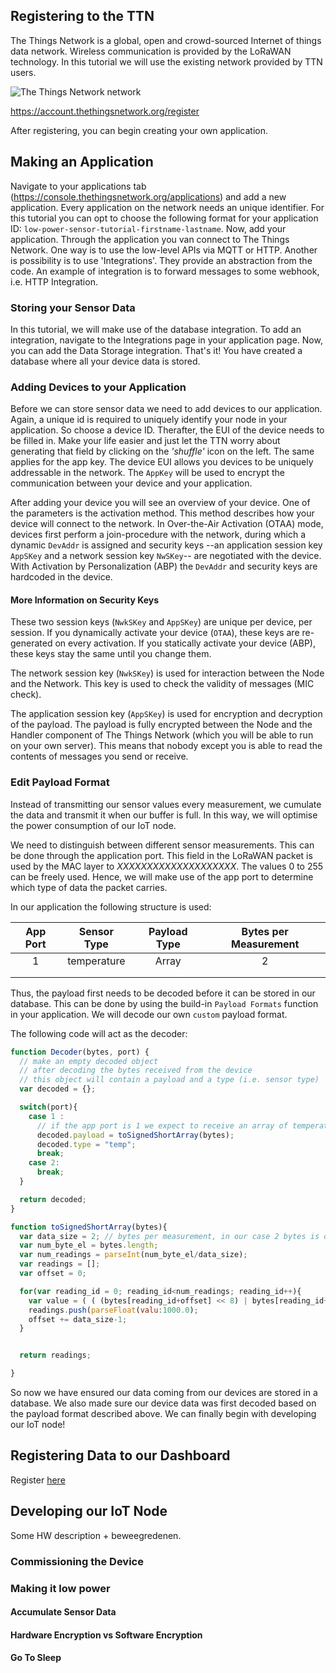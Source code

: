
## Registering to the TTN
The Things Network is a global, open and crowd-sourced Internet of things data network. Wireless communication is provided by the LoRaWAN technology. In this tutorial we will use the existing network provided by TTN users.

![The Things Network network](https://www.thethingsnetwork.org/wiki/uploads/TTN-Overview.jpg)

https://account.thethingsnetwork.org/register

After registering, you can begin creating your own application.

## Making an Application
Navigate to your applications tab (https://console.thethingsnetwork.org/applications) and add a new application. Every application on the network needs an unique identifier. For this tutorial you can opt to choose the following format for your application ID: `low-power-sensor-tutorial-firstname-lastname`. Now, add your application. Through the application you van connect to The Things Network. One way is to use the low-level APIs via MQTT or HTTP. Another is possibility is to use 'Integrations'. They provide an abstraction from the code. An example of integration is to forward messages to some webhook, i.e. HTTP Integration.  

### Storing your Sensor Data
In this tutorial, we will make use of the database integration. To add an integration, navigate to the Integrations page in your application page. Now, you can add the Data Storage integration. That's it! You have created a database where all your device data is stored.

### Adding Devices to your Application
Before we can store sensor data we need to add devices to our application.
Again, a unique id is required to uniquely identify your node in your application. So choose a device ID. Therafter, the EUI of the device needs to be filled in. Make your life easier and just let the TTN worry about generating that field by clicking on the *'shuffle'* icon on the left. The same applies for the app key. The device EUI allows you devices to be uniquely addressable in the network. The `AppKey` will be used to encrypt the communication between your device and your application.

After adding your device you will see an overview of your device. One of the parameters is the activation method. This method describes how your device will connect to the network. In Over-the-Air Activation (OTAA) mode, devices first perform a join-procedure with the network, during which a dynamic `DevAddr` is assigned and security keys --an application session key `AppSKey` and a network session key `NwSKey`-- are negotiated with the device. With Activation by Personalization (ABP) the `DevAddr` and security keys are hardcoded in the device.

#### More Information on Security Keys
These two session keys (`NwkSKey` and `AppSKey`) are unique per device, per session. If you dynamically activate your device (`OTAA`), these keys are re-generated on every activation. If you statically activate your device (ABP), these keys stay the same until you change them.


The network session key (`NwkSKey`) is used for interaction between the Node and the Network. This key is used to check the validity of messages (MIC check).

The application session key (`AppSKey`) is used for encryption and decryption of the payload. The payload is fully encrypted between the Node and the Handler component of The Things Network (which you will be able to run on your own server). This means that nobody except you is able to read the contents of messages you send or receive.


### Edit Payload Format
Instead of transmitting our sensor values every measurement, we cumulate the data and transmit it when our buffer is full. In this way, we will optimise the power consumption of our IoT node.

We need to distinguish between different sensor measurements. This can be done through the application port. This field in the LoRaWAN packet is used by the MAC layer to _XXXXXXXXXXXXXXXXXXXX_. The values 0 to 255 can be freely used. Hence, we will make use of the app port to determine which type of data the packet carries.

In our application the following structure is used:

| App Port | Sensor Type | Payload Type | Bytes per Measurement |
|:--------:|:-----------:|:------------:|:---------------------:|
|     1    | temperature | Array        | 2                     |
|          |             |              |                       |
|          |             |              |                       |


Thus, the payload first needs to be decoded before it can be stored in our database. This can be done by using the build-in `Payload Formats` function in your application. We will decode our own `custom` payload format.

The following code will act as the decoder:
```javascript
function Decoder(bytes, port) {
  // make an empty decoded object
  // after decoding the bytes received from the device
  // this object will contain a payload and a type (i.e. sensor type)
  var decoded = {};

  switch(port){
    case 1 :
      // if the app port is 1 we expect to receive an array of temperature data
      decoded.payload = toSignedShortArray(bytes);
      decoded.type = "temp";
      break;
    case 2:
      break;
  }

  return decoded;
}

function toSignedShortArray(bytes){
  var data_size = 2; // bytes per measurement, in our case 2 bytes is one measurement
  var num_byte_el = bytes.length;
  var num_readings = parseInt(num_byte_el/data_size);
  var readings = [];
  var offset = 0;

  for(var reading_id = 0; reading_id<num_readings; reading_id++){
    var value = ( ( (bytes[reading_id+offset] << 8) | bytes[reading_id+offset+1]) << 16) >> 16;
    readings.push(parseFloat(valu:1000.0);
    offset += data_size-1;
  }


  return readings;

}
```

So now we have ensured our data coming from our devices are stored in a database. We also made sure our device data was first decoded based on the payload format described above. We can finally begin with developing our IoT node!

## Registering Data to our Dashboard
Register [here](low-power-login.herokuapp.com)


## Developing our IoT Node

Some HW description + beweegredenen.

### Commissioning the Device


### Making it low power

#### Accumulate Sensor Data
#### Hardware Encryption vs Software Encryption
#### Go To Sleep
